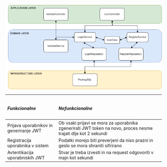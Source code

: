 ![DDD for gis-geod-account module](../.project/user.drawio.png)

---

<table>
    <thead>
        <tr>
            <td><h5>Funkcionalne</h5></td>
            <td><h5>Nefunkcionalne</h5></td>
        </tr>
    </thead>
    <tbody>
        <tr>
            <td>Prijava uporabnikov in generiranje JWT</td>
            <td>Ob vsaki prijavi se mora za uporabnika zgenerirati JWT token na novo, proces nesme trajati dlje kot 2 sekundi</td>
        </tr>
        <tr>
            <td>Registracija uporabnika v sistem</td>
            <td>Podatki morejo biti preverjeni da niso prazni in geslo se mora shraniti sifrirano</td>
        </tr>
        <tr>
            <td>Avtentikacija uporabniskih JWT</td>
            <td>Stvar je treba izvesti in na request odgovoriti v majn kot sekundi</td>
        </tr>
    </tbody>
</table>